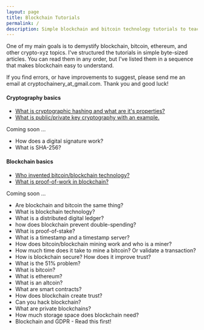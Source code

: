 ```yaml
---
layout: page
title: Blockchain Tutorials
permalink: /
description: Simple blockchain and bitcoin technology tutorials to teach you how bitcoin, ethereum, and blockchain work and how you can use them in your business.
---
```


One of my main goals is to demystify blockchain, bitcoin, ethereum, and other crypto-xyz topics. I've structured the tutorials in simple byte-sized articles. You can read them in any order, but I've listed them in a sequence that makes blockchain easy to understand. 

If you find errors, or have improvements to suggest, please send me an email at cryptochainery_at_gmail.com. Thank you and good luck!

#### **Cryptography basics**
* [What is cryptographic hashing and what are it's properties?](https://cryptochainery.github.io/what-is-hashing-cryptography-used-in-bitcoin-blockchain/)
* [What is public/private key cryptography with an example.](https://cryptochainery.github.io/asymmetric-public-private-key-cryptography-with-example/)

Coming soon ... 
* How does a digital signature work?
* What is SHA-256?


#### **Blockchain basics**
* [Who invented bitcoin/blockchain technology?](https://cryptochainery.github.io/who-is-the-inventor-of-bitcoin-blockchain/)
* [What is proof-of-work in blockchain?](https://cryptochainery.github.io/proof-of-work-explained-simply-blockchains/)

Coming soon ... 
* Are blockchain and bitcoin the same thing?
* What is blockchain technology?
* What is a distributed digital ledger?
* how does blockchain prevent double-spending?
* What is proof-of-stake?
* What is a timestamp and a timestamp server?
* How does bitcoin/blockchain mining work and who is a miner?
* How much time does it take to mine a bitcoin? Or validate a transaction?
* How is blockchain secure? How does it improve trust?
* What is the 51% problem?
* What is bitcoin?
* What is ethereum?
* What is an altcoin?
* What are smart contracts?
* How does blockchain create trust?
* Can you hack blockchain?
* What are private blockchains?
* How much storage space does blockchain need?
* Blockchain and GDPR - Read this first!
